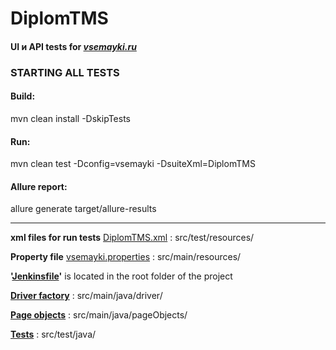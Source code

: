 # DiplomTMS 

#### UI и API tests for **_[vsemayki.ru](https://www.vsemayki.ru/)_**

### **STARTING ALL TESTS**

#### Build:

mvn clean install -DskipTests

#### Run:

mvn clean test -Dconfig=vsemayki -DsuiteXml=DiplomTMS


#### Allure report:

allure generate target/allure-results

___________________________________________________________________
**xml files for run tests** [DiplomTMS.xml](src/test/resources/DiplomTMS.xml)   :  src/test/resources/

**Property file** [vsemayki.properties](src/main/resources/vsemayki.properties)   :  src/main/resources/

**'[Jenkinsfile](Jenkinsfile)'** is located in the root folder of the project


**[Driver factory](src/main/java/driver)**  :  src/main/java/driver/

**[Page objects](src/main/java/pageObjects)**  :  src/main/java/pageObjects/

**[Tests](src/test/java/vseMaykiTests)**   : src/test/java/